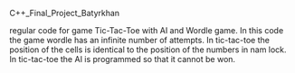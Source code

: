 C++_Final_Project_Batyrkhan

regular code for game Tic-Tac-Toe with AI and Wordle game. In this code the game wordle has an infinite number of attempts.
In tic-tac-toe the position of the cells is identical to the position of the numbers in nam lock. 
In tic-tac-toe the AI ​​is programmed so that it cannot be won.

